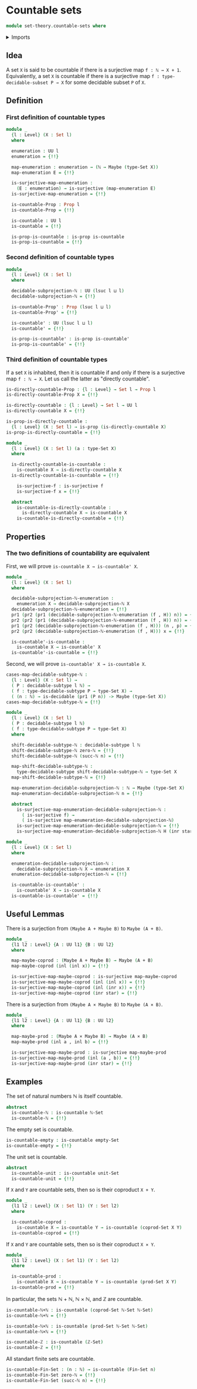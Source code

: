 # Countable sets

```agda
module set-theory.countable-sets where
```

<details><summary>Imports</summary>

```agda
open import elementary-number-theory.equality-natural-numbers
open import elementary-number-theory.integers
open import elementary-number-theory.natural-numbers
open import elementary-number-theory.type-arithmetic-natural-numbers

open import foundation.action-on-identifications-functions
open import foundation.coproduct-types
open import foundation.decidable-propositions
open import foundation.decidable-subtypes
open import foundation.decidable-types
open import foundation.dependent-pair-types
open import foundation.empty-types
open import foundation.equality-coproduct-types
open import foundation.existential-quantification
open import foundation.function-types
open import foundation.functoriality-cartesian-product-types
open import foundation.functoriality-coproduct-types
open import foundation.maybe
open import foundation.negated-equality
open import foundation.negation
open import foundation.propositional-truncations
open import foundation.propositions
open import foundation.raising-universe-levels
open import foundation.sets
open import foundation.shifting-sequences
open import foundation.surjective-maps
open import foundation.unit-type
open import foundation.universe-levels

open import foundation-core.cartesian-product-types
open import foundation-core.fibers-of-maps
open import foundation-core.identity-types

open import univalent-combinatorics.standard-finite-types
```

</details>

## Idea

A set `X` is said to be countable if there is a surjective map `f : ℕ → X + 1`.
Equivalently, a set `X` is countable if there is a surjective map
`f : type-decidable-subset P → X` for some decidable subset `P` of `X`.

## Definition

### First definition of countable types

```agda
module _
  {l : Level} (X : Set l)
  where

  enumeration : UU l
  enumeration = {!!}

  map-enumeration : enumeration → (ℕ → Maybe (type-Set X))
  map-enumeration E = {!!}

  is-surjective-map-enumeration :
    (E : enumeration) → is-surjective (map-enumeration E)
  is-surjective-map-enumeration = {!!}

  is-countable-Prop : Prop l
  is-countable-Prop = {!!}

  is-countable : UU l
  is-countable = {!!}

  is-prop-is-countable : is-prop is-countable
  is-prop-is-countable = {!!}
```

### Second definition of countable types

```agda
module _
  {l : Level} (X : Set l)
  where

  decidable-subprojection-ℕ : UU (lsuc l ⊔ l)
  decidable-subprojection-ℕ = {!!}

  is-countable-Prop' : Prop (lsuc l ⊔ l)
  is-countable-Prop' = {!!}

  is-countable' : UU (lsuc l ⊔ l)
  is-countable' = {!!}

  is-prop-is-countable' : is-prop is-countable'
  is-prop-is-countable' = {!!}
```

### Third definition of countable types

If a set `X` is inhabited, then it is countable if and only if there is a
surjective map `f : ℕ → X`. Let us call the latter as "directly countable".

```agda
is-directly-countable-Prop : {l : Level} → Set l → Prop l
is-directly-countable-Prop X = {!!}

is-directly-countable : {l : Level} → Set l → UU l
is-directly-countable X = {!!}

is-prop-is-directly-countable :
  {l : Level} (X : Set l) → is-prop (is-directly-countable X)
is-prop-is-directly-countable = {!!}

module _
  {l : Level} (X : Set l) (a : type-Set X)
  where

  is-directly-countable-is-countable :
    is-countable X → is-directly-countable X
  is-directly-countable-is-countable = {!!}

    is-surjective-f : is-surjective f
    is-surjective-f x = {!!}

  abstract
    is-countable-is-directly-countable :
      is-directly-countable X → is-countable X
    is-countable-is-directly-countable = {!!}
```

## Properties

### The two definitions of countability are equivalent

First, we will prove `is-countable X → is-countable' X`.

```agda
module _
  {l : Level} (X : Set l)
  where

  decidable-subprojection-ℕ-enumeration :
    enumeration X → decidable-subprojection-ℕ X
  decidable-subprojection-ℕ-enumeration = {!!}
  pr1 (pr2 (pr1 (decidable-subprojection-ℕ-enumeration (f , H)) n)) = {!!}
  pr2 (pr2 (pr1 (decidable-subprojection-ℕ-enumeration (f , H)) n)) = {!!}
  pr1 (pr2 (decidable-subprojection-ℕ-enumeration (f , H))) (n , p) = {!!}
  pr2 (pr2 (decidable-subprojection-ℕ-enumeration (f , H))) x = {!!}

  is-countable'-is-countable :
    is-countable X → is-countable' X
  is-countable'-is-countable = {!!}
```

Second, we will prove `is-countable' X → is-countable X`.

```agda
cases-map-decidable-subtype-ℕ :
  {l : Level} (X : Set l) →
  ( P : decidable-subtype l ℕ) →
  ( f : type-decidable-subtype P → type-Set X) →
  ( (n : ℕ) → is-decidable (pr1 (P n)) -> Maybe (type-Set X))
cases-map-decidable-subtype-ℕ = {!!}

module _
  {l : Level} (X : Set l)
  ( P : decidable-subtype l ℕ)
  ( f : type-decidable-subtype P → type-Set X)
  where

  shift-decidable-subtype-ℕ : decidable-subtype l ℕ
  shift-decidable-subtype-ℕ zero-ℕ = {!!}
  shift-decidable-subtype-ℕ (succ-ℕ n) = {!!}

  map-shift-decidable-subtype-ℕ :
    type-decidable-subtype shift-decidable-subtype-ℕ → type-Set X
  map-shift-decidable-subtype-ℕ = {!!}

  map-enumeration-decidable-subprojection-ℕ : ℕ → Maybe (type-Set X)
  map-enumeration-decidable-subprojection-ℕ n = {!!}

  abstract
    is-surjective-map-enumeration-decidable-subprojection-ℕ :
      ( is-surjective f) →
      ( is-surjective map-enumeration-decidable-subprojection-ℕ)
    is-surjective-map-enumeration-decidable-subprojection-ℕ = {!!}
    is-surjective-map-enumeration-decidable-subprojection-ℕ H (inr star) = {!!}

module _
  {l : Level} (X : Set l)
  where

  enumeration-decidable-subprojection-ℕ :
    decidable-subprojection-ℕ X → enumeration X
  enumeration-decidable-subprojection-ℕ = {!!}

  is-countable-is-countable' :
    is-countable' X → is-countable X
  is-countable-is-countable' = {!!}
```

## Useful Lemmas

There is a surjection from `(Maybe A + Maybe B)` to `Maybe (A + B)`.

```agda
module _
  {l1 l2 : Level} {A : UU l1} {B : UU l2}
  where

  map-maybe-coprod : (Maybe A + Maybe B) → Maybe (A + B)
  map-maybe-coprod (inl (inl x)) = {!!}

  is-surjective-map-maybe-coprod : is-surjective map-maybe-coprod
  is-surjective-map-maybe-coprod (inl (inl x)) = {!!}
  is-surjective-map-maybe-coprod (inl (inr x)) = {!!}
  is-surjective-map-maybe-coprod (inr star) = {!!}
```

There is a surjection from `(Maybe A × Maybe B)` to `Maybe (A × B)`.

```agda
module _
  {l1 l2 : Level} {A : UU l1} {B : UU l2}
  where

  map-maybe-prod : (Maybe A × Maybe B) → Maybe (A × B)
  map-maybe-prod (inl a , inl b) = {!!}

  is-surjective-map-maybe-prod : is-surjective map-maybe-prod
  is-surjective-map-maybe-prod (inl (a , b)) = {!!}
  is-surjective-map-maybe-prod (inr star) = {!!}
```

## Examples

The set of natural numbers ℕ is itself countable.

```agda
abstract
  is-countable-ℕ : is-countable ℕ-Set
  is-countable-ℕ = {!!}
```

The empty set is countable.

```agda
is-countable-empty : is-countable empty-Set
is-countable-empty = {!!}
```

The unit set is countable.

```agda
abstract
  is-countable-unit : is-countable unit-Set
  is-countable-unit = {!!}
```

If `X` and `Y` are countable sets, then so is their coproduct `X + Y`.

```agda
module _
  {l1 l2 : Level} (X : Set l1) (Y : Set l2)
  where

  is-countable-coprod :
    is-countable X → is-countable Y → is-countable (coprod-Set X Y)
  is-countable-coprod = {!!}
```

If `X` and `Y` are countable sets, then so is their coproduct `X × Y`.

```agda
module _
  {l1 l2 : Level} (X : Set l1) (Y : Set l2)
  where

  is-countable-prod :
    is-countable X → is-countable Y → is-countable (prod-Set X Y)
  is-countable-prod = {!!}
```

In particular, the sets ℕ + ℕ, ℕ × ℕ, and ℤ are countable.

```agda
is-countable-ℕ+ℕ : is-countable (coprod-Set ℕ-Set ℕ-Set)
is-countable-ℕ+ℕ = {!!}

is-countable-ℕ×ℕ : is-countable (prod-Set ℕ-Set ℕ-Set)
is-countable-ℕ×ℕ = {!!}

is-countable-ℤ : is-countable (ℤ-Set)
is-countable-ℤ = {!!}
```

All standart finite sets are countable.

```agda
is-countable-Fin-Set : (n : ℕ) → is-countable (Fin-Set n)
is-countable-Fin-Set zero-ℕ = {!!}
is-countable-Fin-Set (succ-ℕ n) = {!!}
```
